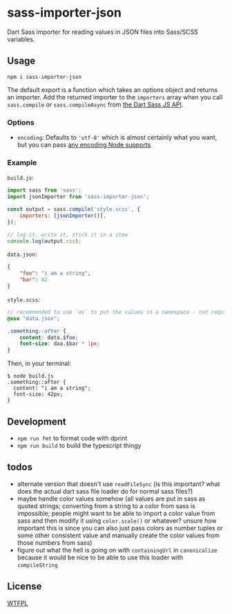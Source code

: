 # sass-importer-json

Dart Sass importer for reading values in JSON files into Sass/SCSS variables.

## Usage

    npm i sass-importer-json

The default export is a function which takes an options object and returns an
importer. Add the returned importer to the `importers` array when you call
`sass.compile` or `sass.compileAsync` from [the Dart Sass JS API][sass-api].

### Options

- `encoding`: Defaults to `'utf-8'` which is almost certainly what you want, but
  you can pass [any encoding Node supports][node-encodings]

### Example

`build.js`:

```js
import sass from 'sass';
import jsonImporter from 'sass-importer-json';

const output = sass.compile('style.scss', {
	importers: [jsonImporter()],
});

// log it, write it, stick it in a stew
console.log(output.css);
```

`data.json`:

```json
{
	"foo": "i am a string",
	"bar": 42
}
```

`style.scss`:

```scss
// recommended to use `as` to put the values in a namespace - not required tho
@use "data.json";

.something::after {
	content: data.$foo;
	font-size: daa.$bar * 1px;
}
```

Then, in your terminal:

```
$ node build.js
.something::after {
  content: "i am a string";
  font-size: 42px;
}
```

## Development

- `npm run fmt` to format code with dprint
- `npm run build` to build the typescript thingy

## todos

- alternate version that doesn't use `readFileSync` (is this important? what
  does the actual dart sass file loader do for normal sass files?)
- maybe handle color values somehow (all values are put in sass as quoted
  strings; converting from a string to a color from sass is impossible; people
  might want to be able to import a color value from sass and then modify it
  using `color.scale()` or whatever? unsure how important this is since you can
  also just pass colors as number tuples or some other consistent value and
  manually create the color values from those numbers from sass)
- figure out what the hell is going on with `containingUrl` in `canonicalize`
  because it would be nice to be able to use this loader with `compileString`

## License

[WTFPL](/LICENSE)

[sass-api]: https://sass-lang.com/documentation/js-api/
[node-encodings]: https://nodejs.org/api/buffer.html#buffers-and-character-encodings
